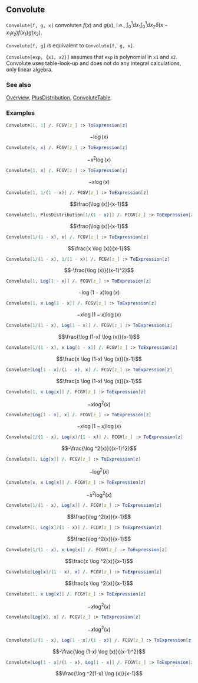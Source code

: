 ## Convolute

`Convolute[f, g, x]` convolutes $f(x)$ and $g(x)$, i.e., $\int _0^1 dx_1 \int _0^1 dx_2  \delta \left(x - x_1 x_2\right) f (x_1)  g(x_2)$.

`Convolute[f, g]` is equivalent to `Convolute[f, g, x]`.

`Convolute[exp, {x1, x2}]` assumes that `exp` is polynomial in `x1` and `x2`. Convolute uses table-look-up and does not do any integral calculations, only linear algebra.

### See also

[Overview](Extra/FeynCalc.md), [PlusDistribution](PlusDistribution.md), [ConvoluteTable](ConvoluteTable.md).

### Examples

```mathematica
Convolute[1, 1] /. FCGV[z_] :> ToExpression[z]
```

$$-\log (x)$$

```mathematica
Convolute[x, x] /. FCGV[z_] :> ToExpression[z]
```

$$-x^2 \log (x)$$

```mathematica
Convolute[1, x] /. FCGV[z_] :> ToExpression[z]
```

$$-x \log (x)$$

```mathematica
Convolute[1, 1/(1 - x)] /. FCGV[z_] :> ToExpression[z]
```

$$\frac{\log (x)}{x-1}$$

```mathematica
Convolute[1, PlusDistribution[1/(1 - x)]] /. FCGV[z_] :> ToExpression[z]
```

$$\frac{\log (x)}{x-1}$$

```mathematica
Convolute[1/(1 - x), x] /. FCGV[z_] :> ToExpression[z]
```

$$\frac{x \log (x)}{x-1}$$

```mathematica
Convolute[1/(1 - x), 1/(1 - x)] /. FCGV[z_] :> ToExpression[z]
```

$$-\frac{\log (x)}{(x-1)^2}$$

```mathematica
Convolute[1, Log[1 - x]] /. FCGV[z_] :> ToExpression[z]
```

$$-\log (1-x) \log (x)$$

```mathematica
Convolute[1, x Log[1 - x]] /. FCGV[z_] :> ToExpression[z]
```

$$-x \log (1-x) \log (x)$$

```mathematica
Convolute[1/(1 - x), Log[1 - x]] /. FCGV[z_] :> ToExpression[z]
```

$$\frac{\log (1-x) \log (x)}{x-1}$$

```mathematica
Convolute[1/(1 - x), x Log[1 - x]] /. FCGV[z_] :> ToExpression[z]
```

$$\frac{x \log (1-x) \log (x)}{x-1}$$

```mathematica
Convolute[Log[1 - x]/(1 - x), x] /. FCGV[z_] :> ToExpression[z]
```

$$\frac{x \log (1-x) \log (x)}{x-1}$$

```mathematica
Convolute[1, x Log[x]] /. FCGV[z_] :> ToExpression[z]
```

$$-x \log ^2(x)$$

```mathematica
Convolute[Log[1 - x], x] /. FCGV[z_] :> ToExpression[z]
```

$$-x \log (1-x) \log (x)$$

```mathematica
Convolute[1/(1 - x), Log[x]/(1 - x)] /. FCGV[z_] :> ToExpression[z]
```

$$-\frac{\log ^2(x)}{(x-1)^2}$$

```mathematica
Convolute[1, Log[x]] /. FCGV[z_] :> ToExpression[z]
```

$$-\log ^2(x)$$

```mathematica
Convolute[x, x Log[x]] /. FCGV[z_] :> ToExpression[z]
```

$$-x^2 \log ^2(x)$$

```mathematica
Convolute[1/(1 - x), Log[x]] /. FCGV[z_] :> ToExpression[z]
```

$$\frac{\log ^2(x)}{x-1}$$

```mathematica
Convolute[1, Log[x]/(1 - x)] /. FCGV[z_] :> ToExpression[z]
```

$$\frac{\log ^2(x)}{x-1}$$

```mathematica
Convolute[1/(1 - x), x Log[x]] /. FCGV[z_] :> ToExpression[z]
```

$$\frac{x \log ^2(x)}{x-1}$$

```mathematica
Convolute[Log[x]/(1 - x), x] /. FCGV[z_] :> ToExpression[z]
```

$$\frac{x \log ^2(x)}{x-1}$$

```mathematica
Convolute[1, x Log[x]] /. FCGV[z_] :> ToExpression[z]
```

$$-x \log ^2(x)$$

```mathematica
Convolute[Log[x], x] /. FCGV[z_] :> ToExpression[z]
```

$$-x \log ^2(x)$$

```mathematica
Convolute[1/(1 - x), Log[1 - x]/(1 - x)] /. FCGV[z_] :> ToExpression[z]
```

$$-\frac{\log (1-x) \log (x)}{(x-1)^2}$$

```mathematica
Convolute[Log[1 - x]/(1 - x), Log[1 - x]] /. FCGV[z_] :> ToExpression[z]
```

$$\frac{\log ^2(1-x) \log (x)}{x-1}$$